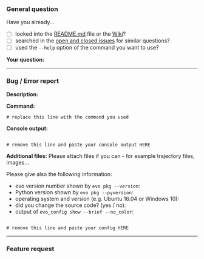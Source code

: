 <!--
#####################################################################################
This template can help you to get a better response to your issue.
Click on "Preview" to see a more readable version.

Please follow the instructions and fill in the information below, 
depending on whether your issue is a general question, a bug / error report 
or a feature request.

Changing "- [ ]" to "- [x]" will mark a task in a to-do list as done.

Before you click "Submit new issue", check the formatting in the "Preview" tab.
Help with Markdown formatting: https://guides.github.com/features/mastering-markdown/

Thanks!
#####################################################################################
-->

<!-- 
#####################################################################################
delete the part below if your issue is NOT a general request 
#####################################################################################
-->
### General question

Have you already...

- [ ] looked into the [README.md](https://github.com/MichaelGrupp/evo/blob/master/README.md) 
      file or the [Wiki](https://github.com/MichaelGrupp/evo/wiki)?
- [ ] searched in the [open and closed issues](https://github.com/MichaelGrupp/evo/issues?q=is%3Aissue) for similar questions?
- [ ] used the `--help` option of the command you want to use?

**Your question:**
<!-- please write some details about your question in a few sentences here -->

---

<!--
#####################################################################################
delete the part below if your issue is NOT a bug / error report
#####################################################################################
-->
### Bug / Error report

**Description:**
<!-- please describe the problem in a few sentences here -->

**Command:**
```
# replace this line with the command you used
```

**Console output:**
```

# remove this line and paste your console output HERE

```

**Additional files:**
Please attach files if you can - for example trajectory files, images...

Please give also the following information:
* evo version number shown by `evo pkg --version`: 
* Python version shown by `evo pkg --pyversion`: 
* operating system and version (e.g. Ubuntu 16.04 or Windows 10): 
* did you change the source code? (yes / no): 
* output of `evo_config show --brief --no_color`: 
```

# remove this line and paste your config HERE

```

---

<!-- 
#####################################################################################
delete the part below if your issue is NOT a feature request
#####################################################################################
-->
### Feature request

<!-- please describe your feature request here -->
